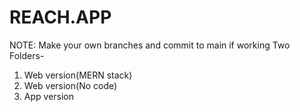 # REACH.APP
NOTE: Make your own branches and commit to main if working
Two Folders-
1. Web version(MERN stack)
2. Web version(No code)
3. App version
